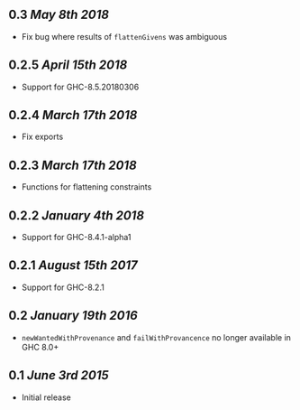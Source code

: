## 0.3 *May 8th 2018*
* Fix bug where results of `flattenGivens` was ambiguous

## 0.2.5 *April 15th 2018*
* Support for GHC-8.5.20180306

## 0.2.4 *March 17th 2018*
* Fix exports

## 0.2.3 *March 17th 2018*
* Functions for flattening constraints

## 0.2.2 *January 4th 2018*
* Support for GHC-8.4.1-alpha1

## 0.2.1 *August 15th 2017*
* Support for GHC-8.2.1

## 0.2 *January 19th 2016*
* `newWantedWithProvenance` and `failWithProvancence` no longer available in
  GHC 8.0+

## 0.1 *June 3rd 2015*
* Initial release
